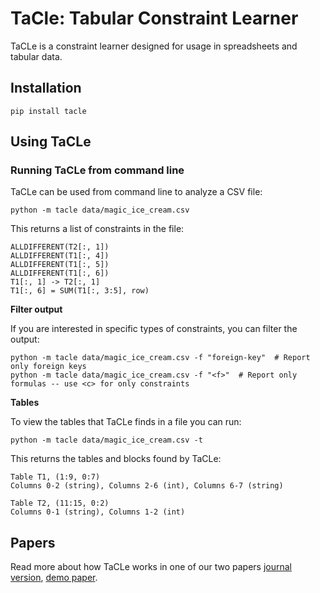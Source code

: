 # TaCle: Tabular Constraint Learner
TaCLe is a constraint learner designed for usage in spreadsheets and tabular data.

## Installation

    pip install tacle
    
## Using TaCLe

### Running TaCLe from command line
TaCLe can be used from command line to analyze a CSV file:

    python -m tacle data/magic_ice_cream.csv
    
This returns a list of constraints in the file:

    ALLDIFFERENT(T2[:, 1])
    ALLDIFFERENT(T1[:, 4])
    ALLDIFFERENT(T1[:, 5])
    ALLDIFFERENT(T1[:, 6])
    T1[:, 1] -> T2[:, 1]
    T1[:, 6] = SUM(T1[:, 3:5], row)

**Filter output**

If you are interested in specific types of constraints, you can filter the output:

    python -m tacle data/magic_ice_cream.csv -f "foreign-key"  # Report only foreign keys
    python -m tacle data/magic_ice_cream.csv -f "<f>"  # Report only formulas -- use <c> for only constraints

**Tables**

To view the tables that TaCLe finds in a file you can run:

    python -m tacle data/magic_ice_cream.csv -t


This returns the tables and blocks found by TaCLe:

    Table T1, (1:9, 0:7)
    Columns 0-2 (string), Columns 2-6 (int), Columns 6-7 (string)
    
    Table T2, (11:15, 0:2)
    Columns 0-1 (string), Columns 1-2 (int)


## Papers
Read more about how TaCLe works in one of our two papers [journal version](https://link.springer.com/article/10.1007/s10994-017-5640-x), [demo paper](https://dl.acm.org/citation.cfm?id=3133193).
